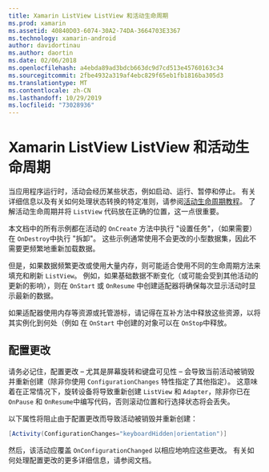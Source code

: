 ```yaml
---
title: Xamarin ListView ListView 和活动生命周期
ms.prod: xamarin
ms.assetid: 40840D03-6074-30A2-74DA-3664703E3367
ms.technology: xamarin-android
author: davidortinau
ms.author: daortin
ms.date: 02/06/2018
ms.openlocfilehash: a4ebda89ad3bdcb663dc9d7cd513e45760163c34
ms.sourcegitcommit: 2fbe4932a319af4ebc829f65eb1fb1816ba305d3
ms.translationtype: MT
ms.contentlocale: zh-CN
ms.lasthandoff: 10/29/2019
ms.locfileid: "73028936"
---
```

# <a name="xamarinandroid-listview-and-the-activity-lifecycle"></a>Xamarin ListView ListView 和活动生命周期

当应用程序运行时，活动会经历某些状态，例如启动、运行、暂停和停止。 有关详细信息以及有关如何处理状态转换的特定准则，请参阅[活动生命周期教程](~/android/app-fundamentals/activity-lifecycle/index.md)。
了解活动生命周期并将 `ListView` 代码放在正确的位置，这一点很重要。

本文档中的所有示例都在活动的 `OnCreate` 方法中执行 "设置任务"，（如果需要）在 `OnDestroy`中执行 "拆卸"。 这些示例通常使用不会更改的小型数据集，因此不需要更频繁地重新加载数据。

但是，如果数据频繁更改或使用大量内存，则可能适合使用不同的生命周期方法来填充和刷新 `ListView`。 例如，如果基础数据不断变化（或可能会受到其他活动的更新的影响），则在 `OnStart` 或 `OnResume` 中创建适配器将确保每次显示活动时显示最新的数据。

如果适配器使用内存等资源或托管游标，请记得在互补方法中释放这些资源，以将其实例化到何处（例如 在 `OnStart` 中创建的对象可以在 `OnStop`中释放。

## <a name="configuration-changes"></a>配置更改

请务必记住，配置更改 &ndash; 尤其是屏幕旋转和键盘可见性 &ndash; 会导致当前活动被销毁并重新创建（除非你使用 `ConfigurationChanges` 特性指定了其他指定）。 这意味着在正常情况下，旋转设备将导致重新创建 `ListView` 和 `Adapter`，除非你已在 `OnPause` 和 `OnResume`中编写代码，否则滚动位置和行选择状态将会丢失。

以下属性将阻止由于配置更改而导致活动被销毁并重新创建：

```csharp
[Activity(ConfigurationChanges="keyboardHidden|orientation")]
```

然后，该活动应覆盖 `OnConfigurationChanged` 以相应地响应这些更改。 有关如何处理配置更改的更多详细信息，请参阅文档。

